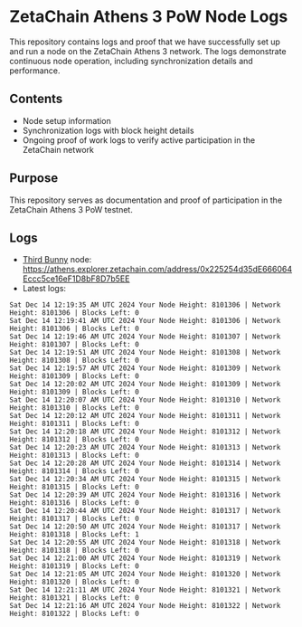 # ZetaChain Athens 3 PoW Node Logs
This repository contains logs and proof that we have successfully set up and run a node on the ZetaChain Athens 3 network. The logs demonstrate continuous node operation, including synchronization details and performance.

## Contents
- Node setup information
- Synchronization logs with block height details
- Ongoing proof of work logs to verify active participation in the ZetaChain network

## Purpose
This repository serves as documentation and proof of participation in the ZetaChain Athens 3 PoW testnet.

## Logs

- [Third Bunny](https://thirdbunny.xyz/) node: https://athens.explorer.zetachain.com/address/0x225254d35dE666064Eccc5ce16eF1D8bF8D7b5EE
- Latest logs:
```
Sat Dec 14 12:19:35 AM UTC 2024 Your Node Height: 8101306 | Network Height: 8101306 | Blocks Left: 0
Sat Dec 14 12:19:41 AM UTC 2024 Your Node Height: 8101306 | Network Height: 8101306 | Blocks Left: 0
Sat Dec 14 12:19:46 AM UTC 2024 Your Node Height: 8101307 | Network Height: 8101307 | Blocks Left: 0
Sat Dec 14 12:19:51 AM UTC 2024 Your Node Height: 8101308 | Network Height: 8101308 | Blocks Left: 0
Sat Dec 14 12:19:57 AM UTC 2024 Your Node Height: 8101309 | Network Height: 8101309 | Blocks Left: 0
Sat Dec 14 12:20:02 AM UTC 2024 Your Node Height: 8101309 | Network Height: 8101309 | Blocks Left: 0
Sat Dec 14 12:20:07 AM UTC 2024 Your Node Height: 8101310 | Network Height: 8101310 | Blocks Left: 0
Sat Dec 14 12:20:12 AM UTC 2024 Your Node Height: 8101311 | Network Height: 8101311 | Blocks Left: 0
Sat Dec 14 12:20:18 AM UTC 2024 Your Node Height: 8101312 | Network Height: 8101312 | Blocks Left: 0
Sat Dec 14 12:20:23 AM UTC 2024 Your Node Height: 8101313 | Network Height: 8101313 | Blocks Left: 0
Sat Dec 14 12:20:28 AM UTC 2024 Your Node Height: 8101314 | Network Height: 8101314 | Blocks Left: 0
Sat Dec 14 12:20:34 AM UTC 2024 Your Node Height: 8101315 | Network Height: 8101315 | Blocks Left: 0
Sat Dec 14 12:20:39 AM UTC 2024 Your Node Height: 8101316 | Network Height: 8101316 | Blocks Left: 0
Sat Dec 14 12:20:44 AM UTC 2024 Your Node Height: 8101317 | Network Height: 8101317 | Blocks Left: 0
Sat Dec 14 12:20:50 AM UTC 2024 Your Node Height: 8101317 | Network Height: 8101318 | Blocks Left: 1
Sat Dec 14 12:20:55 AM UTC 2024 Your Node Height: 8101318 | Network Height: 8101318 | Blocks Left: 0
Sat Dec 14 12:21:00 AM UTC 2024 Your Node Height: 8101319 | Network Height: 8101319 | Blocks Left: 0
Sat Dec 14 12:21:05 AM UTC 2024 Your Node Height: 8101320 | Network Height: 8101320 | Blocks Left: 0
Sat Dec 14 12:21:11 AM UTC 2024 Your Node Height: 8101321 | Network Height: 8101321 | Blocks Left: 0
Sat Dec 14 12:21:16 AM UTC 2024 Your Node Height: 8101322 | Network Height: 8101322 | Blocks Left: 0
```
